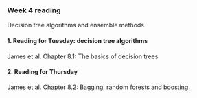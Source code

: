 ### Week 4 reading

Decision tree algorithms and ensemble methods



#### 1. Reading for Tuesday: decision tree algorithms

James et al. Chapter 8.1: The basics of decision trees



#### 2. Reading for Thursday
James et al. Chapter 8.2: Bagging, random forests and boosting.
